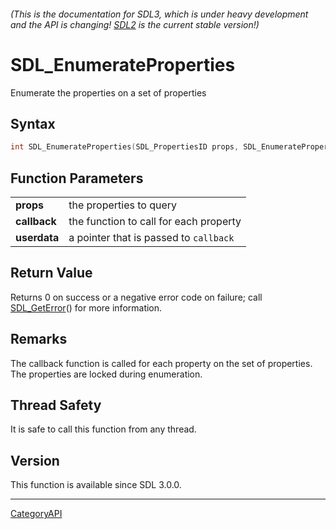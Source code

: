 ###### (This is the documentation for SDL3, which is under heavy development and the API is changing! [SDL2](https://wiki.libsdl.org/SDL2/) is the current stable version!)
# SDL_EnumerateProperties

Enumerate the properties on a set of properties 

## Syntax

```c
int SDL_EnumerateProperties(SDL_PropertiesID props, SDL_EnumeratePropertiesCallback callback, void *userdata);

```

## Function Parameters

|                  |                                        |
| ---------------- | -------------------------------------- |
| **props**        | the properties to query                |
| **callback**     | the function to call for each property |
| **userdata**     | a pointer that is passed to `callback` |

## Return Value

Returns 0 on success or a negative error code on failure; call
[SDL_GetError](SDL_GetError)() for more information.

## Remarks

The callback function is called for each property on the set of properties.
The properties are locked during enumeration.

## Thread Safety

It is safe to call this function from any thread.

## Version

This function is available since SDL 3.0.0.

----
[CategoryAPI](CategoryAPI)

